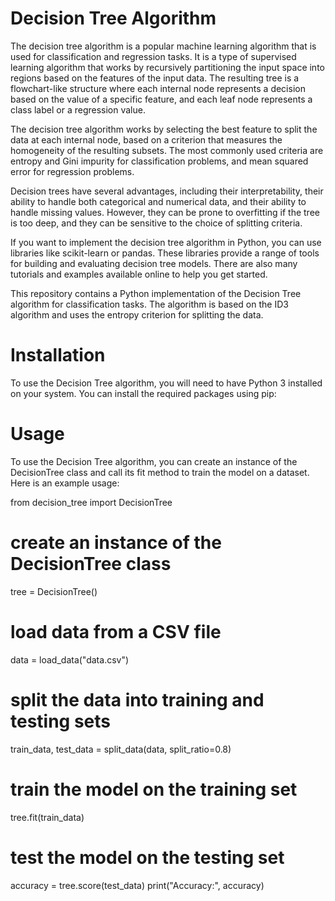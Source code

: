 
# Decision Tree Algorithm

The decision tree algorithm is a popular machine learning algorithm that is used for classification and regression tasks. It is a type of supervised learning algorithm that works by recursively partitioning the input space into regions based on the features of the input data. The resulting tree is a flowchart-like structure where each internal node represents a decision based on the value of a specific feature, and each leaf node represents a class label or a regression value.

The decision tree algorithm works by selecting the best feature to split the data at each internal node, based on a criterion that measures the homogeneity of the resulting subsets. The most commonly used criteria are entropy and Gini impurity for classification problems, and mean squared error for regression problems.

Decision trees have several advantages, including their interpretability, their ability to handle both categorical and numerical data, and their ability to handle missing values. However, they can be prone to overfitting if the tree is too deep, and they can be sensitive to the choice of splitting criteria.

If you want to implement the decision tree algorithm in Python, you can use libraries like scikit-learn or pandas. These libraries provide a range of tools for building and evaluating decision tree models. There are also many tutorials and examples available online to help you get started.


This repository contains a Python implementation of the Decision Tree algorithm for classification tasks. The algorithm is based on the ID3 algorithm and uses the entropy criterion for splitting the data.

# Installation
To use the Decision Tree algorithm, you will need to have Python 3 installed on your system. 
You can install the required packages using pip:


# Usage
To use the Decision Tree algorithm, you can create an instance of the DecisionTree class and call its fit method to train the model on a dataset. 
Here is an example usage:

from decision_tree import DecisionTree

# create an instance of the DecisionTree class
tree = DecisionTree()

# load data from a CSV file
data = load_data("data.csv")

# split the data into training and testing sets
train_data, test_data = split_data(data, split_ratio=0.8)

# train the model on the training set
tree.fit(train_data)

# test the model on the testing set
accuracy = tree.score(test_data)
print("Accuracy:", accuracy)
